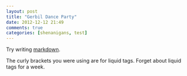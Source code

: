 ```yaml
---
layout: post
title: "Gerbil Dance Party"
date: 2012-12-12 21:49
comments: true
categories: [shenanigans, test]
---
```

Try writing [markdown](http://daringfireball.net/projects/markdown/).

The curly brackets you were using are for liquid tags. Forget about liquid tags for a week.
